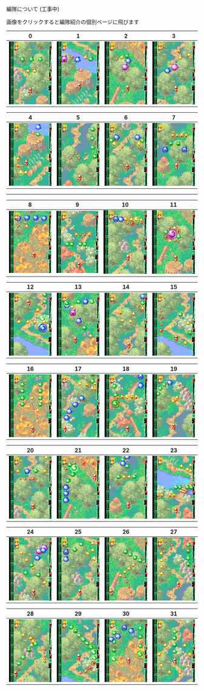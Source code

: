 編隊について (工事中)  

画像をクリックすると編隊紹介の個別ページに飛びます

| 0 | 1 | 2 | 3 | 
| ---  |--- | --- | --- |  
| [![編隊0](media/png/form00thumb.png)](00.md) | [![編隊1](media/png/form01thumb.png)](01.md) | [![編隊2](media/png/form02thumb.png)](02.md) | [![編隊3](media/png/form03thumb.png)](03.md) |

| 4 | 5 | 6 | 7 |  
| ---  |--- | --- | --- | 
| [![編隊4](media/png/form04thumb.png)](04.md) | [![編隊5](media/png/form05thumb.png)](05.md) | [![編隊6](media/png/form06thumb.png)](06.md) | [![編隊7](media/png/form07thumb.png)](07.md) |

___

| 8 | 9 | 10 | 11 |  
| ---  |--- | --- | --- | 
| [![編隊8](media/png/form08thumb.png)](08.md) | [![編隊9](media/png/form09thumb.png)](09.md) | [![編隊10](media/png/form10thumb.png)](10.md) | [![編隊11](media/png/form11thumb.png)](11.md) |

| 12 | 13 | 14 | 15 |  
| ---  |--- | --- | --- | 
| [![編隊12](media/png/form12thumb.png)](12.md) | [![編隊13](media/png/form13thumb.png)](13.md) | [![編隊14](media/png/form14thumb.png)](14.md) | [![編隊15](media/png/form15thumb.png)](15.md) |

| 16 | 17 | 18 | 19 |  
| ---  |--- | --- | --- | 
| [![編隊16](media/png/form16thumb.png)](16.md) | [![編隊17](media/png/form17thumb.png)](17.md) | [![編隊18](media/png/form18thumb.png)](18.md) | [![編隊19](media/png/form19thumb.png)](19.md) |

| 20 | 21 | 22 | 23 |  
| ---  |--- | --- | --- | 
| [![編隊20](media/png/form20thumb.png)](20.md) | [![編隊21](media/png/form21thumb.png)](21.md) | [![編隊22](media/png/form22thumb.png)](22.md) | [![編隊23](media/png/form23thumb.png)](23.md) |

| 24 | 25 | 26 | 27 |  
| ---  |--- | --- | --- | 
| [![編隊24](media/png/form24thumb.png)](24.md) | [![編隊25](media/png/form25thumb.png)](25.md) | [![編隊26](media/png/form26thumb.png)](26.md) | [![編隊27](media/png/form27thumb.png)](27.md) |

| 28 | 29 | 30 | 31 |  
| ---  |--- | --- | --- | 
| [![編隊28](media/png/form28thumb.png)](28.md) | [![編隊29](media/png/form29thumb.png)](29.md) | [![編隊30](media/png/form30thumb.png)](30.md) | [![編隊31](media/png/form31thumb.png)](31.md) |
